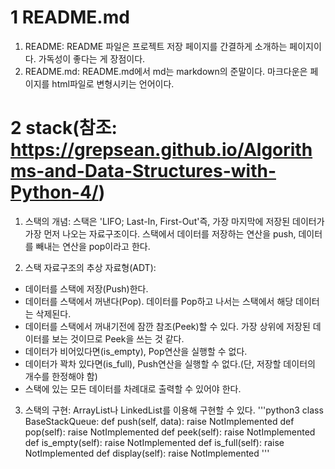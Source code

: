 1 README.md
============
1. README: README 파일은 프로젝트 저장 페이지를 간결하게 소개하는 페이지이다. 가독성이 좋다는 게 장점이다.
2. README.md: README.md에서 md는 markdown의 준말이다. 마크다운은 페이지를 html파일로 변형시키는 언어이다.

2 stack(참조: https://grepsean.github.io/Algorithms-and-Data-Structures-with-Python-4/)
=======
1. 스택의 개념: 스택은 'LIFO; Last-In, First-Out'즉, 가장 마지막에 저장된 데이터가 가장 먼저 나오는 자료구조이다. 스택에서 데이터를 저장하는 연산을 push, 데이터를 빼내는 연산을 pop이라고 한다.

2. 스택 자료구조의 추상 자료형(ADT):
 + 데이터를 스택에 저장(Push)한다.
 + 데이터를 스택에서 꺼낸다(Pop). 데이터를 Pop하고 나서는 스택에서 해당 데이터는 삭제된다.
 + 데이터를 스택에서 꺼내기전에 잠깐 참조(Peek)할 수 있다. 가장 상위에 저장된 데이터를 보는 것이므로 Peek을 쓰는 것 같다.
 + 데이터가 비어있다면(is_empty), Pop연산을 실행할 수 없다.
 + 데이터가 꽉차 있다면(is_full), Push연산을 실행할 수 없다.(단, 저장할 데이터의 개수를 한정해야 함)
 + 스택에 있는 모든 데이터를 차례대로 출력할 수 있어야 한다.

3. 스택의 구현: ArrayList나 LinkedList를 이용해 구현할 수 있다. 
'''python3
class BaseStackQueue:
    def push(self, data):
        raise NotImplemented
    def pop(self):
        raise NotImplemented
    def peek(self):
        raise NotImplemented
    def is_empty(self):
        raise NotImplemented
    def is_full(self):
        raise NotImplemented
    def display(self):
        raise NotImplemented
'''
